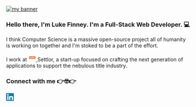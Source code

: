 <p align=”center”>
<a
  href="https://lfinney.github.io/"
  target="_blank"
  rel="noreferrer"
>
  <img
    src="https://user-images.githubusercontent.com/22566946/131231261-c86fa09d-5b6a-4e28-902a-beb9c2ef22d5.png" alt="my banner"
  >
</a>
</p>

<h3 align=”center”>
  Hello there, I'm Luke Finney. I'm a Full-Stack Web Developer. 💻
</h3>

I think Computer Science is a massive open-source project all of humanity is working on together and I'm stoked to be a part of the effort.

I work at
<a href="https://settlor.com" target="_blank" rel="noreferrer">
  <img src="https://raw.githubusercontent.com/lfinney/lfinney/main/images/settlor.jpeg" alt="Settlor icon" width="21px" />
</a>
Settlor, a start-up focused on crafting the next generation of applications to support the nebulous title industry.

### Connect with me 👉🤓👉

<a href="https://www.linkedin.com/in/lucas-finney/">
  <img align="left" src="https://raw.githubusercontent.com/lfinney/lfinney/main/images/linkedin.svg" alt="Luke Finney | LinkedIn" width="21px"/>
</a>

<!--
**lfinney/lfinney** is a ✨ _special_ ✨ repository because its `README.md` (this file) appears on your GitHub profile.

Here are some ideas to get you started:

- 🔭 I’m currently working on ...
- 🌱 I’m currently learning ...
- 👯 I’m looking to collaborate on ...
- 🤔 I’m looking for help with ...
- 💬 Ask me about ...
- 📫 How to reach me: ...
- 😄 Pronouns: ...
- ⚡ Fun fact: ...
-->
